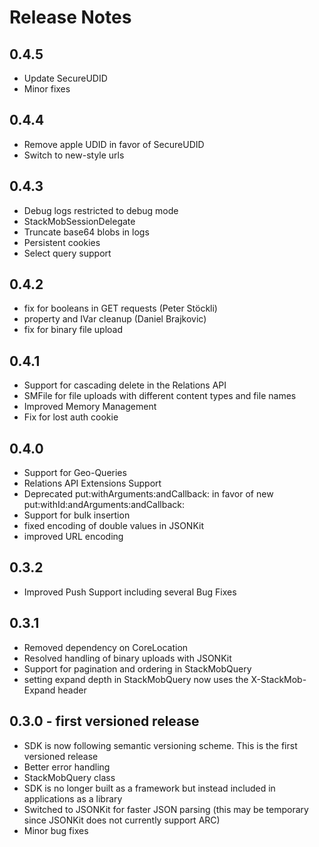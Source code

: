 # Release Notes

## 0.4.5
* Update SecureUDID
* Minor fixes

## 0.4.4
* Remove apple UDID in favor of SecureUDID
* Switch to new-style urls

## 0.4.3
* Debug logs restricted to debug mode
* StackMobSessionDelegate
* Truncate base64 blobs in logs
* Persistent cookies
* Select query support

## 0.4.2
* fix for booleans in GET requests (Peter Stöckli)
* property and IVar cleanup (Daniel Brajkovic)
* fix for binary file upload

## 0.4.1
* Support for cascading delete in the Relations API
* SMFile for file uploads with different content types and file names
* Improved Memory Management
* Fix for lost auth cookie

## 0.4.0
* Support for Geo-Queries
* Relations API Extensions Support
* Deprecated put:withArguments:andCallback: in favor of new put:withId:andArguments:andCallback:
* Support for bulk insertion
* fixed encoding of double values in JSONKit
* improved URL encoding

## 0.3.2
* Improved Push Support including several Bug Fixes

## 0.3.1
* Removed dependency on CoreLocation
* Resolved handling of binary uploads with JSONKit
* Support for pagination and ordering in StackMobQuery
* setting expand depth in StackMobQuery now uses the X-StackMob-Expand header

## 0.3.0 - first versioned release
* SDK is now following semantic versioning scheme. This is the first versioned release
* Better error handling
* StackMobQuery class
* SDK is no longer built as a framework but instead included in applications as a library
* Switched to JSONKit for faster JSON parsing (this may be temporary since JSONKit does not currently support ARC)
* Minor bug fixes 
